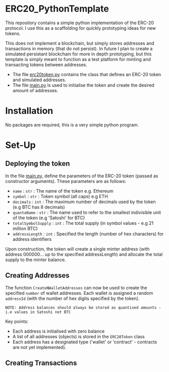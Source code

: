 # ERC20_PythonTemplate
This repository contains a simple python implementation of the ERC-20 protocol. I use this as a scaffolding for quickly prototyping ideas for new tokens. 

This does not implement a blockchain, but simply stores addresses and transactions in memory (that do not persist). In future I plan to create a simulated persistant blockchain for more in depth prototyping, but this template is simply meant to function as a test platform for minting and transacting tokens between addresses.  

- The file [erc20token.py](./erc20token.py) contains the class that defines an ERC-20 token and simulated addresses. 
- The file [main.py](./main.py) is used to initialise the token and create the desired amount of addresses.

# Installation

No packages are required, this is a very simple python program. 

# Set-Up 

## Deploying the token

In the file [main.py](./main.py), define the parameters of the ERC-20 token (passed as constructor arguments). These parameters are as follows:
- `name` : `str` : The name of the token e.g. Ethereum
- `symbol` : `str` : Token symbol (all caps) e.g ETH
- `decimals` : `int` : The maximum number of decimals used by the token (e.g BTC has 8 decimals)
- `quantaName` : `str` : The name used to refer to the smallest indivisible unit of the token (e.g 'Satoshi' for BTC)
- `totalSymbolSupply` : `int` : The total supply (in symbol values - e.g 21 million BTC)
- `addressLength` : `int` : Specified the length (number of hex characters) for address identifiers 

Upon construction, the token will create a single minter address (with address 000000... up to the specified addressLength) and allocate the total supply to the minter balance. 

## Creating Addresses

The function `CreateNWalletAddresses` can now be used to create the specified `number` of wallet addresses. Each wallet is assigned a random `addressId` (with the number of hex digits specified by the token). 

` NOTE: Address balances should always be stored as quantised amounts - i.e values in Satoshi not BTC ` 

Key points: 
- Each address is initialised with zero balance
- A list of all addresses (objects) is stored in the `ERC20Token` class
- Each address has a designated type ('wallet' or 'contract' - contracts are not yet implemented).

## Creating Transactions


